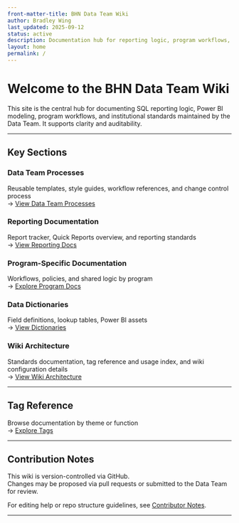 ```yaml
---
front-matter-title: BHN Data Team Wiki
author: Bradley Wing
last_updated: 2025-09-12
status: active
description: Documentation hub for reporting logic, program workflows, guides, templates, and data team standards
layout: home
permalink: /
---
```


# Welcome to the BHN Data Team Wiki

This site is the central hub for documenting SQL reporting logic, Power BI modeling, program workflows, and institutional standards maintained by the Data Team. It supports clarity and auditability.

---

## Key Sections

### Data Team Processes

Reusable templates, style guides, workflow references, and change control process  
→ [View Data Team Processes]({{site.baseurl}}/data-team-processes/)

### Reporting Documentation

Report tracker, Quick Reports overview, and reporting standards  
→ [View Reporting Docs]({{site.baseurl}}/reporting/)

### Program-Specific Documentation

Workflows, policies, and shared logic by program  
→ [Explore Program Docs]({{site.baseurl}}/programs/)

### Data Dictionaries

Field definitions, lookup tables, Power BI assets  
→ [View Dictionaries]({{site.baseurl}}/data-dictionaries/)

### Wiki Architecture

Standards documentation, tag reference and usage index, and wiki configuration details  
→ [View Wiki Architecture]({{site.baseurl}}/wiki-architecture/)

---

## Tag Reference

Browse documentation by theme or function  
→ [Explore Tags]({{site.baseurl}}/tag-reference/)

---

## Contribution Notes

This wiki is version-controlled via GitHub.  
Changes may be proposed via pull requests or submitted to the Data Team for review.

For editing help or repo structure guidelines, see [Contributor Notes](https://github.com/Behavioral-Health-Network/BHN-Data-Team-Wiki/blob/f74312d945377dbfca899e0286142830affcef43/CONTRIBUTING.md).

---
